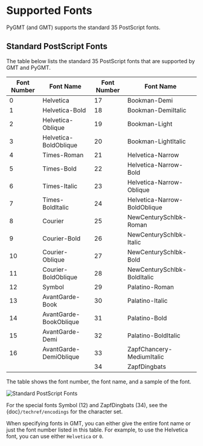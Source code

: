 # Supported Fonts

PyGMT (and GMT) supports the standard 35 PostScript fonts.

## Standard PostScript Fonts

The table below lists the standard 35 PostScript fonts that are supported by GMT and PyGMT.

| Font Number | Font Name                  | Font Number | Font Name                  |
|-------------|----------------------------|-------------|----------------------------|
| 0           | Helvetica                  | 17          | Bookman-Demi               |
| 1           | Helvetica-Bold             | 18          | Bookman-DemiItalic         |
| 2           | Helvetica-Oblique          | 19          | Bookman-Light              |
| 3           | Helvetica-BoldOblique      | 20          | Bookman-LightItalic        |
| 4           | Times-Roman                | 21          | Helvetica-Narrow           |
| 5           | Times-Bold                 | 22          | Helvetica-Narrow-Bold      |
| 6           | Times-Italic               | 23          | Helvetica-Narrow-Oblique   |
| 7           | Times-BoldItalic           | 24          | Helvetica-Narrow-BoldOblique |
| 8           | Courier                    | 25          | NewCenturySchlbk-Roman     |
| 9           | Courier-Bold               | 26          | NewCenturySchlbk-Italic    |
| 10          | Courier-Oblique            | 27          | NewCenturySchlbk-Bold      |
| 11          | Courier-BoldOblique        | 28          | NewCenturySchlbk-BoldItalic|
| 12          | Symbol                     | 29          | Palatino-Roman             |
| 13          | AvantGarde-Book            | 30          | Palatino-Italic            |
| 14          | AvantGarde-BookOblique     | 31          | Palatino-Bold              |
| 15          | AvantGarde-Demi            | 32          | Palatino-BoldItalic        |
| 16          | AvantGarde-DemiOblique     | 33          | ZapfChancery-MediumItalic  |
|             |                            | 34          | ZapfDingbats               |


The table shows the font number, the font name, and a sample of the font.

![Standard PostScript Fonts](https://docs.generic-mapping-tools.org/dev/_images/GMT_App_G.png)

For the special fonts Symbol (12) and ZapfDingbats (34), see the {doc}`/techref/encodings` for the character set.

When specifying fonts in GMT, you can either give the entire font name or
just the font number listed in this table. For example, to use the Helvetica font, you can use either `Helvetica` or `0`.
